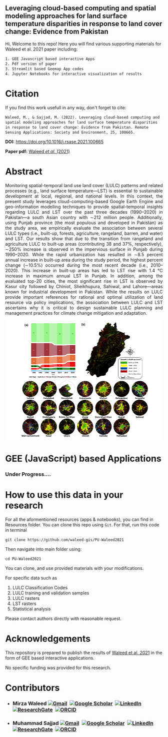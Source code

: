 ## Leveraging cloud-based computing and spatial modeling approaches for land surface temperature disparities in response to land cover change: Evidence from Pakistan


Hi, Welcome to this repo!
Here you will find various supporting materials for Waleed et al. 2021 paper including:

    1. GEE Javascript based interactive Apps
    2. Pdf version of paper
    3. Streamlit based Geemap App codes
    4. Jupyter Notebooks for interactive visualization of results

Citation
========

If you find this work usefull in any way, don't forget to cite: 
    
    Waleed, M., & Sajjad, M. (2022). Leveraging cloud-based computing and spatial modeling approaches for land surface temperature disparities in response to land cover change: Evidence from Pakistan. Remote Sensing Applications: Society and Environment, 25, 100665.



**DOI:** https://doi.org/10.1016/j.rsase.2021.100665

**Paper pdf:** [Waleed *et al.* (2021)][waleed2021]


Abstract
===
<p style='text-align: justify;'>
Monitoring spatial-temporal land use land cover (LULC) patterns and related processes (e.g., land surface temperature—LST) is essential to sustainable development at local, regional, and national levels. In this context, the present study leverages cloud-computing-based Google Earth Engine and geo-information modelling techniques to provide spatial-temporal insights regarding LULC and LST over the past three decades (1990–2020) in Pakistan—a south Asian country with ∼212 million people. Additionally, using Punjab province (the most populous and developed in Pakistan) as the study area, we empirically evaluate the association between several LULC types (i.e., built-up, forests, agriculture, rangeland, barren, and water) and LST. Our results show that due to the transition from rangeland and agriculture LULC to built-up areas (contributing 38 and 37%, respectively), ∼250% increase is observed in the impervious surface in Punjab during 1990–2020. While the rapid urbanization has resulted in ∼8.5 percent annual increase in built-up area during the study period, the highest percent change (∼10.5%) occurred during the most recent decade (i.e., 2010–2020). This increase in built-up areas has led to LST rise with 1.4 °C increase in maximum annual LST in Punjab. In addition, among the evaluated top-20 cities, the most significant rise in LST is observed by Kasur city followed by Chiniot, Sheikhupura, Sahiwal, and Lahore—areas known for industrial development in Pakistan. While the results on LULC provide important references for rational and optimal utilization of land resource via policy implications, the association between LULC and LST ascertains why it is critical to design sustainable LULC planning and management practices for climate change mitigation and adaptation.
</p>


<p align="center">
<img src="Material/images/change_map.png" width="800" title="Waleed2021" />
</p>

GEE (JavaScript) based Applications
============================


### Under Progress....


How to use this data in your research
===========================================

For all the aformentioned resources (apps & notebooks), you can find in Resources folder. You can clone this repo using `Git`. For that, run this code in terminal 

    git clone https://github.com/waleed-gis/PU-Waleed2021

Then navigate into main folder using:

    cd PU-Waleed2021

You can clone, and use provided materials with your modifications. 

For specific data such as 
1) LULC Classification Codes
2) LULC training and validation samples
3) LULC rasters
4) LST rasters
5) Statistical analysis 

Please contact authors directly with reasonable request.

Acknowledgements
================

This repository is prepared to publish the results of [Waleed et al. 2021][waleed2021] in the form of GEE based interactive applications.

No specific funding was provided for this research.

Contributors
============

- ### Mirza Waleed [<img src="https://edent.github.io/SuperTinyIcons/images/svg/gmail.svg" width="30" title="Gmail" />][Gmail]&nbsp; [<img src="https://edent.github.io/SuperTinyIcons/images/svg/google_scholar.svg" width="30" title="Google Scholar" />][Google Scholar]&nbsp; [<img src="https://edent.github.io/SuperTinyIcons/images/svg/linkedin.svg" width="30" title="LinkedIn" />][LinkedIn]&nbsp; [<img src="https://edent.github.io/SuperTinyIcons/images/svg/researchgate.svg" width="30" title="ResearchGate" />][ResearchGate]&nbsp; [<img src="https://edent.github.io/SuperTinyIcons/images/svg/orcid.svg" width="30" title="ORCID" />][orcid]&nbsp;

- ### Muhammad Sajjad [<img src="https://edent.github.io/SuperTinyIcons/images/svg/gmail.svg" width="30" title="Gmail" />][Gmail1]&nbsp; [<img src="https://edent.github.io/SuperTinyIcons/images/svg/google_scholar.svg" width="30" title="Google Scholar" />][Google Scholar1]&nbsp; [<img src="https://edent.github.io/SuperTinyIcons/images/svg/linkedin.svg" width="30" title="LinkedIn" />][LinkedIn1]&nbsp; [<img src="https://edent.github.io/SuperTinyIcons/images/svg/researchgate.svg" width="30" title="ResearchGate" />][ResearchGate1]&nbsp; [<img src="https://edent.github.io/SuperTinyIcons/images/svg/orcid.svg" width="30" title="ORCID" />][orcid1]&nbsp;

[Google Scholar]: https://scholar.google.com/citations?user=mx4VhG4AAAAJ&hl=en
[LinkedIn]: https://www.linkedin.com/in/mirzawaleed197
[ResearchGate]: https://www.researchgate.net/profile/Mirza-Waleed
[orcid]: https://orcid.org/0000-0003-0006-2490
[Gmail]: mailto:mirzawaleed197@gmail.com

[waleed2021]: https://drive.google.com/file/d/15S7TzBYdyYUBULQ9UUQ6ngeI-G6fhRTx/view?usp=sharing

[Google Scholar1]: https://scholar.google.com/citations?user=iuXamUEAAAAJ&hl=en
[LinkedIn1]: https://www.linkedin.com/in/muhammad-sajjad-ph-d-05590865/
[ResearchGate1]: https://www.researchgate.net/profile/Muhammad-Sajjad-4
[orcid1]: https://orcid.org/0000-0002-1576-1342
[Gmail1]: mailto:mah.sajjad@hotmail.com